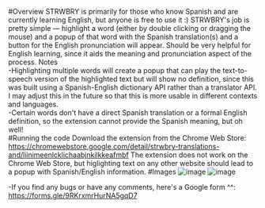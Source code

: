 #Overview
STRWBRY is primarily for those who know Spanish and are currently learning English, but anyone is free to use it :&#41; STRWBRY's job is pretty simple — highlight a word (either by double clicking or dragging the mouse) and a popup of that word with the Spanish translation(s) and a button for the English pronunciation will appear. Should be very helpful for English learning, since it aids the meaning and pronunciation aspect of the process.
Notes<br/>
-Highlighting multiple words will create a popup that can play the text-to-speech version of the highlighted text but will show no definition, since this was built using a Spanish-English dictionary API rather than a translator API. I may adjust this in the future so that this is more usable in different contexts and languages.<br/>
-Certain words don't have a direct Spanish translation or a formal English definition, so the extension cannot provide the Spanish meaning, but oh well!<br/>
#Running the code
Download the extension from the Chrome Web Store: https://chromewebstore.google.com/detail/strwbry-translations-and/liinimeenlcklichaabjnkilkkeafmbf
The extension does not work on the Chrome Web Store, but higlighting text on any other website should lead to a popup with Spanish/English information.
#Images
![image](https://github.com/user-attachments/assets/d82fdc7b-fe83-44a3-972a-7d1652f7f6a2)
![image](https://github.com/user-attachments/assets/89a690ad-543d-4925-93ba-ed6d163fc3a7)


-If you find any bugs or have any comments, here's a Google form ^^: https://forms.gle/9RKrxmrHurNA5gqD7
